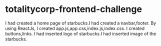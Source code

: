 # totalitycorp-frontend-challenge
I had created a home page of starbucks.I had created a navbar,footer.
By using ReactJs, I created app.js,app.css,index.js,index.css.
I created buttons,links.
I had inserted logo of starbucks.I had inserted image of the starbucks. 
